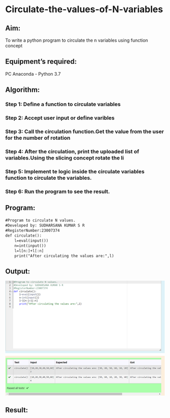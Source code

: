 # Circulate-the-values-of-N-variables
## Aim:
To write a python program to circulate the n variables using function concept
## Equipment’s required:
PC
Anaconda - Python 3.7
## Algorithm: 
### Step 1: Define a function to circulate variables
### Step 2: Accept user input or define varibles
### Step 3: Call the circulation function.Get the value from the user for the number of rotation
### Step 4: After the circulation, print the uploaded list of variables.Using the slicing concept rotate the li
### Step 5: Implement te logic inside the circulate variables function to circulate the variables.
### Step 6: Run the program to see the result.
## Program:
```
#Program to circulate N values.
#Developed by: SUDHARSANA KUMAR S R
#RegisterNumber:23007374
def circulate():
    l=eval(input())
    n=int(input())
    l=l[n:]+l[:n]
    print("After circulating the values are:",l)
```

## Output:
![image](https://raw.githubusercontent.com/sudharsanakumar18/Circulate-the-values-of-N-variables/main/python%201b.png)

## Result:
